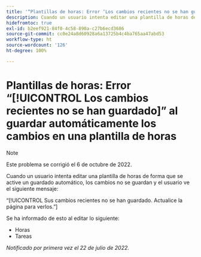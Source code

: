 ```yaml
---
title: '“Plantillas de horas: Error ‘Los cambios recientes no se han guardado’ al guardar automáticamente los cambios en una plantilla de horas”'
description: Cuando un usuario intenta editar una plantilla de horas de forma que se active un guardado automático, los cambios no se guardan y el usuario ve el mensaje “Sus cambios recientes no se han guardado. Actualice la página para verlos”.
hidefromtoc: true
exl-id: b2eef921-84f0-4c58-890a-c27b6ecd3686
source-git-commit: cc0e24a8d60928a6a13725b4c4ba765aa47abd53
workflow-type: ht
source-wordcount: '126'
ht-degree: 100%

---
```


# Plantillas de horas: Error “[!UICONTROL Los cambios recientes no se han guardado]” al guardar automáticamente los cambios en una plantilla de horas

>[!NOTE]
>
>Este problema se corrigió el 6 de octubre de 2022.

Cuando un usuario intenta editar una plantilla de horas de forma que se active un guardado automático, los cambios no se guardan y el usuario ve el siguiente mensaje:

“[!UICONTROL Sus cambios recientes no se han guardado. Actualice la página para verlos.”]

Se ha informado de esto al editar lo siguiente:

* Horas
* Tareas

_Notificado por primera vez el 22 de julio de 2022._
